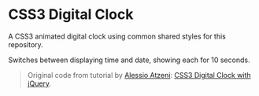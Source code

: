 # CSS3 Digital Clock #

A CSS3 animated digital clock using common shared styles for this repository.

Switches between displaying time and date, showing each for 10 seconds.

> Original code from tutorial by [Alessio Atzeni](http://www.alessioatzeni.com/): [CSS3 Digital Clock with jQuery](http://www.alessioatzeni.com/blog/css3-digital-clock-with-jquery/).
